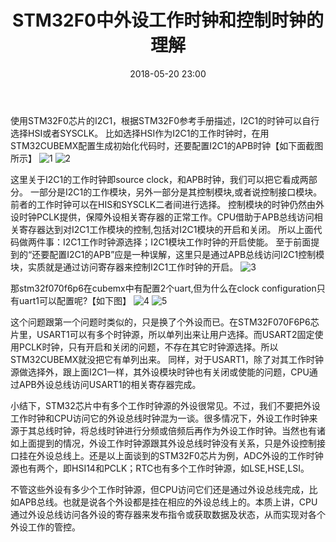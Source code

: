 ﻿---
layout: blog
istop: true
embedded: true
title: "STM32F0中外设工作时钟和控制时钟的理解"
background-image: https://picstore-1256648361.cos.ap-shanghai.myqcloud.com/stm32f0xx/stm32f0xx.jpg
date:  2018-05-20 23:00
category: stm32f0xx
tags:
- stm32f0xx
---

使用STM32F0芯片的I2C1，根据STM32F0参考手册描述，I2C1的时钟可以自行选择HSI或者SYSCLK。
比如选择HSI作为I2C1的工作时钟时，在用STM32CUBEMX配置生成初始化代码时，还要配置I2C1的APB时钟【如下面截图所示】
![1](https://img-blog.csdn.net/2018040912082562?watermark/2/text/aHR0cHM6Ly9ibG9nLmNzZG4ubmV0L3F3ZXIwMTIzNDU2Nzg=/font/5a6L5L2T/fontsize/400/fill/I0JBQkFCMA==/dissolve/70)
![2](https://img-blog.csdn.net/20180409120843722?watermark/2/text/aHR0cHM6Ly9ibG9nLmNzZG4ubmV0L3F3ZXIwMTIzNDU2Nzg=/font/5a6L5L2T/fontsize/400/fill/I0JBQkFCMA==/dissolve/70)

这里关于I2C1的工作时钟即source clock，和APB时钟，我们可以把它看成两部分。
一部分是I2C1的工作模块，另外一部分是其控制模块,或者说控制接口模块。
前者的工作时钟可以在HIS和SYSCLK二者间进行选择。
控制模块的时钟仍然由外设时钟PCLK提供，保障外设相关寄存器的正常工作。CPU借助于APB总线访问相关寄存器达到对I2C1工作模块的控制,包括对I2C1模块的开启和关闭。
所以上面代码做两件事：I2C1工作时钟源选择；I2C1模块工作时钟的开启使能。
至于前面提到的“还要配置I2C1的APB”应是一种误解，这里只是通过APB总线访问I2C1控制模块，实质就是通过访问寄存器来控制I2C1工作时钟的开启。
![3](https://img-blog.csdn.net/2018040912364573?watermark/2/text/aHR0cHM6Ly9ibG9nLmNzZG4ubmV0L3F3ZXIwMTIzNDU2Nzg=/font/5a6L5L2T/fontsize/400/fill/I0JBQkFCMA==/dissolve/70)

那stm32f070f6p6在cubemx中有配置2个uart,但为什么在clock configuration只有uart1可以配置呢?【如下图】
![4](https://img-blog.csdn.net/20180409123749227?watermark/2/text/aHR0cHM6Ly9ibG9nLmNzZG4ubmV0L3F3ZXIwMTIzNDU2Nzg=/font/5a6L5L2T/fontsize/400/fill/I0JBQkFCMA==/dissolve/70)
![5](https://img-blog.csdn.net/20180409123802607?watermark/2/text/aHR0cHM6Ly9ibG9nLmNzZG4ubmV0L3F3ZXIwMTIzNDU2Nzg=/font/5a6L5L2T/fontsize/400/fill/I0JBQkFCMA==/dissolve/70)

这个问题跟第一个问题时类似的，只是换了个外设而已。在STM32F070F6P6芯片里，USART1可以有多个时钟源，所以单列出来让用户选择。而USART2固定使用PCLK时钟，只有开启和关闭的问题，不存在其它时钟源选择。所以STM32CUBEMX就没把它有单列出来。
同样，对于USART1，除了对其工作时钟源做选择外，跟上面I2C1一样，其外设模块时钟也有关闭或使能的问题，CPU通过APB外设总线访问USART1的相关寄存器完成。
 
小结下，STM32芯片中有多个工作时钟源的外设很常见。不过，我们不要把外设工作时钟和CPU访问它的外设总线时钟混为一谈。很多情况下，外设工作时钟来源于其总线时钟，将总线时钟进行分频或倍频后再作为外设工作时钟。当然也有诸如上面提到的情况，外设工作时钟源跟其外设总线时钟没有关系，只是外设控制接口挂在外设总线上。还是以上面谈到的STM32F0芯片为例，ADC外设的工作时钟源也有两个，即HSI14和PCLK；RTC也有多个工作时钟源，如LSE,HSE,LSI。
 
不管这些外设有多少个工作时钟源，但CPU访问它们还是通过外设总线完成，比如APB总线。也就是说各个外设都是挂在相应的外设总线上的。本质上讲，CPU通过外设总线访问各外设的寄存器来发布指令或获取数据及状态，从而实现对各个外设工作的管控。